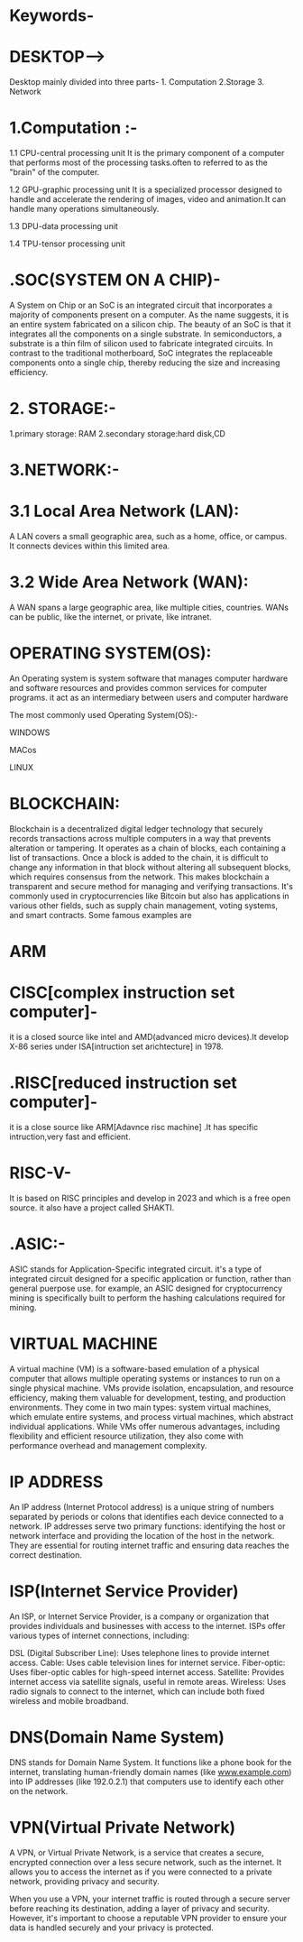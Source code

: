 # Keywords-
# DESKTOP-->
Desktop mainly divided into three parts- 1. Computation 2.Storage 3. Network

# 1.Computation :-

1.1 CPU-central processing unit
It is the primary component of a computer that performs most of the processing tasks.often to referred to as the "brain" of the computer.

1.2 GPU-graphic processing unit
It is a specialized processor designed to handle and accelerate the rendering of images, video and animation.It can handle many operations simultaneously.

1.3 DPU-data processing unit

1.4 TPU-tensor processing unit

# .SOC(SYSTEM ON A CHIP)-
A System on Chip or an SoC is an integrated circuit that incorporates a majority of components present on a computer. As the name suggests, it is an entire system fabricated on a silicon chip. The beauty of an SoC is that it integrates all the components on a single substrate. In semiconductors, a substrate is a thin film of silicon used to fabricate integrated circuits. In contrast to the traditional motherboard, SoC integrates the replaceable components onto a single chip, thereby reducing the size and increasing efficiency.

 
# 2. STORAGE:-

1.primary storage: RAM
2.secondary storage:hard disk,CD 

# 3.NETWORK:-

# 3.1 Local Area Network (LAN):
A LAN covers a small geographic area, such as a home, office, or campus. It connects devices within this limited area.

# 3.2 Wide Area Network (WAN): 
A WAN spans a large geographic area, like multiple cities, countries.  WANs can be public, like the internet, or private, like intranet.
# OPERATING SYSTEM(OS): 
An Operating system is system software that manages computer hardware and software resources and provides common services for computer programs. it act as an intermediary between users and computer hardware

The most commonly used Operating System(OS):-

WINDOWS

MACos

LINUX

# BLOCKCHAIN:
Blockchain is a decentralized digital ledger technology that securely records transactions across multiple computers in a way that prevents alteration or tampering. It operates as a chain of blocks, each containing a list of transactions. Once a block is added to the chain, it is difficult to change any information in that block without altering all subsequent blocks, which requires consensus from the network. This makes blockchain a transparent and secure method for managing and verifying transactions. It's commonly used in cryptocurrencies like Bitcoin but also has applications in various other fields, such as supply chain management, voting systems, and smart contracts.
Some famous examples are 
# ARM

# CISC[complex instruction set computer]-
it is a closed source like intel and AMD(advanced micro devices).It develop X-86 series under ISA[intruction set arichtecture] in 1978.

# .RISC[reduced instruction set computer]-
it is a close source like ARM[Adavnce risc machine] .It has specific intruction,very fast and efficient.

#  RISC-V-
It is based on RISC principles and develop in 2023 and which is a free open source. it also have a project called SHAKTI.

# .ASIC:-
ASIC stands for Application-Specific integrated circuit. it's a type of integrated circuit designed for a specific application or function, rather than general puerpose use. for example, an ASIC designed for cryptocurrency mining is specifically built to perform the hashing calculations required for mining.

# VIRTUAL MACHINE
A virtual machine (VM) is a software-based emulation of a physical computer that allows multiple operating systems or instances to run on a single physical machine. VMs provide isolation, encapsulation, and resource efficiency, making them valuable for development, testing, and production environments. They come in two main types: system virtual machines, which emulate entire systems, and process virtual machines, which abstract individual applications. While VMs offer numerous advantages, including flexibility and efficient resource utilization, they also come with performance overhead and management complexity.

# IP ADDRESS
An IP address (Internet Protocol address) is a unique string of numbers separated by periods or colons that identifies each device connected to a network. IP addresses serve two primary functions: identifying the host or network interface and providing the location of the host in the network. They are essential for routing internet traffic and ensuring data reaches the correct destination.

# ISP(Internet Service Provider)
An ISP, or Internet Service Provider, is a company or organization that provides individuals and businesses with access to the internet. ISPs offer various types of internet connections, including:

DSL (Digital Subscriber Line): Uses telephone lines to provide internet access.
Cable: Uses cable television lines for internet service.
Fiber-optic: Uses fiber-optic cables for high-speed internet access.
Satellite: Provides internet access via satellite signals, useful in remote areas.
Wireless: Uses radio signals to connect to the internet, which can include both fixed wireless and mobile broadband.

# DNS(Domain Name System)
DNS stands for Domain Name System. It functions like a phone book for the internet, translating human-friendly domain names (like www.example.com) into IP addresses (like 192.0.2.1) that computers use to identify each other on the network.

# VPN(Virtual Private Network)
A VPN, or Virtual Private Network, is a service that creates a secure, encrypted connection over a less secure network, such as the internet. It allows you to access the internet as if you were connected to a private network, providing privacy and security.

When you use a VPN, your internet traffic is routed through a secure server before reaching its destination, adding a layer of privacy and security. However, it's important to choose a reputable VPN provider to ensure your data is handled securely and your privacy is protected.

